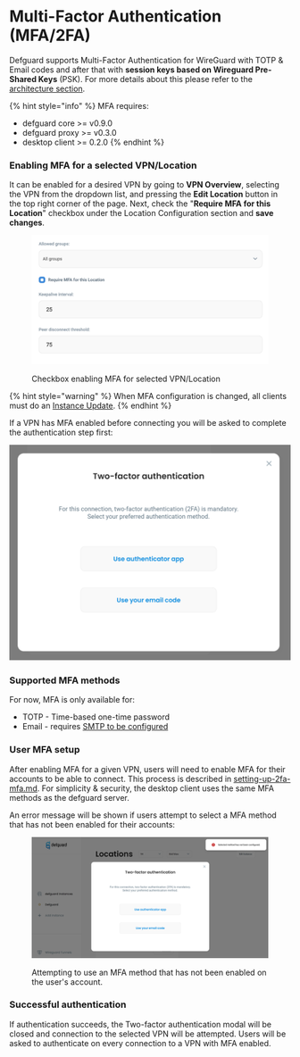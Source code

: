 # Multi-Factor Authentication (MFA/2FA)

Defguard supports Multi-Factor Authentication for WireGuard with TOTP & Email codes and after that with **session keys based on Wireguard Pre-Shared Keys** (PSK). For more details about this please refer to the [architecture section](architecture.md).

{% hint style="info" %}
MFA requires:

* defguard core >= v0.9.0
* defguard proxy >= v0.3.0
* desktop client >= 0.2.0
{% endhint %}

### Enabling MFA for a selected VPN/Location

It can be enabled for a desired VPN by going to **VPN Overview**, selecting the VPN from the dropdown list, and pressing the **Edit Location** button in the top right corner of the page. Next, check the "**Require MFA for this Location**" checkbox under the Location Configuration section and **save changes**.

<figure><img src="../../.gitbook/assets/Screenshot 2024-01-22 at 15.10.27.png" alt=""><figcaption><p>Checkbox enabling MFA for selected VPN/Location</p></figcaption></figure>

{% hint style="warning" %}
When MFA configuration is changed, all clients must do an [Instance Update](update-instance.md).
{% endhint %}

If a VPN has MFA enabled before connecting you will be asked to complete the authentication step first:

![](../../.gitbook/assets/defguard-client-mfa-modal.png)&#x20;

### Supported MFA methods

For now, MFA is only available for:

* TOTP - Time-based one-time password
* Email - requires [SMTP to be configured](../setting-up-smtp-for-email-notifications.md)

### User MFA setup

After enabling MFA for a given VPN, users will need to enable MFA for their accounts to be able to connect. This process is described in [setting-up-2fa-mfa.md](../setting-up-2fa-mfa.md "mention"). For simplicity & security, the desktop client uses the same MFA methods as the defguard server.

An error message will be shown if users attempt to select a MFA method that has not been enabled for their accounts:

<figure><img src="../../.gitbook/assets/defguard-client-mfa-not-configured.png" alt=""><figcaption><p>Attempting to use an MFA method that has not been enabled on the user's account.</p></figcaption></figure>

### Successful authentication

If authentication succeeds, the Two-factor authentication modal will be closed and connection to the selected VPN will be attempted. Users will be asked to authenticate on every connection to a VPN with MFA enabled.
